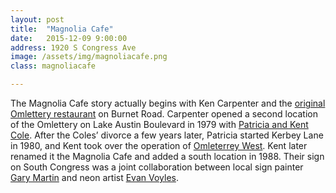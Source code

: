 ```yaml
---
layout: post
title:  "Magnolia Cafe"
date:   2015-12-09 9:00:00
address: 1920 S Congress Ave
image: /assets/img/magnoliacafe.png
class: magnoliacafe

---
```

The Magnolia Cafe story actually begins with Ken Carpenter and the [original Omlettery restaurant](http://multimedianewsroom.us/wp-content/uploads/2014/04/IMG_4336.jpg) on Burnet Road. Carpenter opened a second location of the Omlettery on Lake Austin Boulevard in 1979 with [Patricia and Kent Cole](http://2.bp.blogspot.com/_DY_Y2BHKk3M/TUYwIF_dOzI/AAAAAAAAC7E/DXNPoysGcaE/s1600/PB190223.JPG). After the Coles’ divorce a few years later, Patricia started Kerbey Lane in 1980, and Kent took over the operation of [Omleterrey West](http://static1.squarespace.com/static/556f483ce4b037539dac6851/5570db22e4b0e2313ed9d017/5570dc86e4b0c9c67dd8600a/1433459846452/web+OmWest+Ads+1980+Chron+copy.jpg?format=2500w). Kent later renamed it the Magnolia Cafe and added a south location in 1988. Their sign on South Congress was a joint collaboration between local sign painter [Gary Martin](http://www.garymartinsigns.com/) and neon artist [Evan Voyles](http://theneonjungle.com/).
